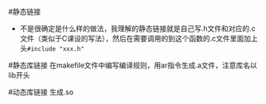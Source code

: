 #静态链接
- 不是很确定是什么样的做法，我理解的静态链接就是自己写.h文件和对应的.c文件（类似于C课设的写法），然后在需要调用的到这个函数的.c文件里面加上头`#include "xxx.h"`

#静态库链接
在makefile文件中编写编译规则，用ar指令生成.a文件，注意库名以lib开头

#动态库链接
生成.so
